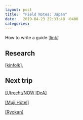 ```yaml
---
layout: post
title:  "Field Notes: Japan"
date:   2019-04-23 22:33:40 -0400
categories:
---
```


How to write a guide [[link]](https://medium.com/maxistentialism-blog/notes-from-japan-ba6939856e7e)

## Research

[[kinfolk]](https://kinfolk.com/city-guides/tokyo/),




## Next trip
[[Utrecht/NOW IDeA]](https://www.instagram.com/p/BzuZbMUBY9N/?igshid=qxrs1mqdy5d5)

[[Muji Hotel]](https://hotel.muji.com/ginza/en/facilities/)

[[Ryokan]](https://www.homeikan.com/en-5)

